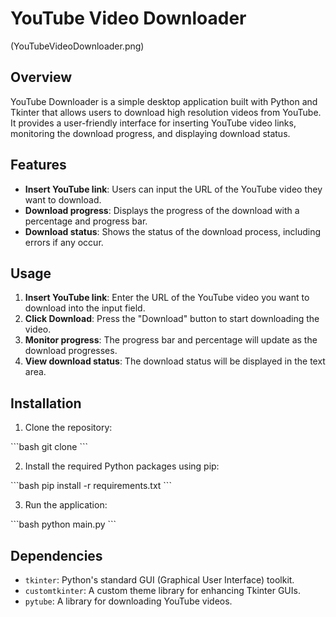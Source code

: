 # YouTube Video Downloader

(YouTubeVideoDownloader.png)

## Overview

YouTube Downloader is a simple desktop application built with Python and Tkinter that allows users to download high resolution videos from YouTube. It provides a user-friendly interface for inserting YouTube video links, monitoring the download progress, and displaying download status.

## Features

- **Insert YouTube link**: Users can input the URL of the YouTube video they want to download.
- **Download progress**: Displays the progress of the download with a percentage and progress bar.
- **Download status**: Shows the status of the download process, including errors if any occur.

## Usage

1. **Insert YouTube link**: Enter the URL of the YouTube video you want to download into the input field.
2. **Click Download**: Press the "Download" button to start downloading the video.
3. **Monitor progress**: The progress bar and percentage will update as the download progresses.
4. **View download status**: The download status will be displayed in the text area.

## Installation

1. Clone the repository:

\`\`\`bash
git clone <repository-url>
\`\`\`

2. Install the required Python packages using pip:

\`\`\`bash
pip install -r requirements.txt
\`\`\`

3. Run the application:

\`\`\`bash
python main.py
\`\`\`

## Dependencies

- `tkinter`: Python's standard GUI (Graphical User Interface) toolkit.
- `customtkinter`: A custom theme library for enhancing Tkinter GUIs.
- `pytube`: A library for downloading YouTube videos.